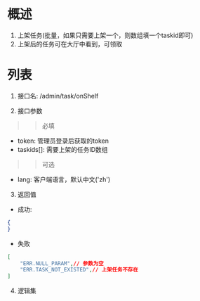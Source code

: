 # 概述

1. 上架任务(批量，如果只需要上架一个，则数组填一个taskid即可)
2. 上架后的任务可在大厅中看到，可领取

# 列表

1. 接口名: /admin/task/onShelf

2. 接口参数

>>必填
* token: 管理员登录后获取的token
* taskids[]: 需要上架的任务ID数组

>>可选
* lang: 客户端语言，默认中文('zh')

3. 返回值
* 成功:
```json
{
}
```

* 失败
```json
[
    "ERR.NULL_PARAM",// 参数为空
    "ERR.TASK_NOT_EXISTED",// 上架任务不存在
]
```

4. 逻辑集